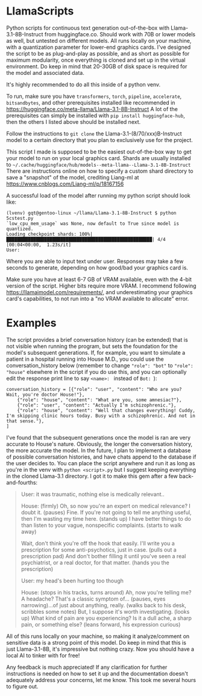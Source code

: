 # LlamaScripts
Python scripts for continuous text generation out-of-the-box with Llama-3.1-8B-Instruct from huggingface.co. Should work with 70B or lower models as well, but untested on different models. All runs locally on your machine, with a quantization parameter for lower-end graphics cards. I've designed the script to be as plug-and-play as possible, and as short as possible for maximum modularity, once everything is cloned and set up in the virtual environment. Do keep in mind that 20-30GB of disk space is required for the model and associated data.

It's highly recommended to do all this inside of a python venv.

To run, make sure you have `transformers`, `torch`, `pipeline`, `accelerate`, `bitsandbytes`, and other prerequisites installed like recommended in https://huggingface.co/meta-llama/Llama-3.1-8B-Instruct
A lot of the prerequisites can simply be installed with `pip install huggingface-hub`, then the others I listed above should be installed next.

Follow the instructions to `git clone` the Llama-3.1-(8/70/xxx)B-Instruct model to a certain directory that you plan to exclusively use for the project.

This script I made is supposed to be the easiest out-of-the-box way to get your model to run on your local graphics card. Shards are usually installed to `~/.cache/huggingface/hub/models--meta-llama--Llama-3.1-8B-Instruct`
There are instructions online on how to specify a custom shard directory to save a "snapshot" of the model, crediting Liang-ml at https://www.cnblogs.com/Liang-ml/p/18167156

A successful load of the model after running my python script should look like:

```
(lvenv) gqt@gentoo-linux ~/llama/Llama-3.1-8B-Instruct $ python 5cstest.py 
`low_cpu_mem_usage` was None, now default to True since model is quantized.
Loading checkpoint shards: 100%|██████████████████████████████████████████████████████| 4/4 [00:04<00:00,  1.23s/it]
User: 
```

Where you are able to input text under user. Responses may take a few seconds to generate, depending on how good/bad your graphics card is.

Make sure you have at least 6-7 GB of VRAM available, even with the 4-bit version of the script. Higher bits require more VRAM. I recommend following https://llamaimodel.com/requirements/, and underestimating your graphics card's capabilities, to not run into a "no VRAM available to allocate" error.

# Examples

The script provides a brief conversation history (can be extended) that is not visible when running the program, but sets the foundation for the model's subsequent generations. If, for example, you want to simulate a patient in a hospital running into House M.D., you could use the conversation_history below (remember to change `"role": "bot"` to `"role": "house"` elsewhere in the script if you do use this, and you can optionally edit the response print line to say `<name>: ` instead of `Bot: `):

```
conversation_history = [{"role": "user", "content": "Who are you? Wait, you're doctor House!"},
    {"role": "house", "content": "What are you, some amnesiac?"},
    {"role": "user", "content": "Actually I'm schizophrenic."},
    {"role": "house", "content": "Well that changes everything! Cuddy, I'm skipping clinic hours today. Busy with a schizophrenic. And not in that sense."},
]
```

I've found that the subsequent generations once the model is ran are very accurate to House's nature. Obviously, the longer the conversation history, the more accurate the model. In the future, I plan to implement a database of possible conversation histories, and have chats append to the database if the user decides to. You can place the script anywhere and run it as long as you're in the venv with `python <script>.py` but I suggest keeping everything in the cloned Llama-3.1 directory. I got it to make this gem after a few back-and-fourths:

> User: it was traumatic, nothing else is medically relevant..
> 
> House: (firmly) Oh, so now you're an expert on medical relevance? I doubt it. (pauses) Fine. If you're not going to tell me anything useful, then I'm wasting my time here. (stands up) I have better things to do than listen to your vague, nonspecific complaints. (starts to walk away)
> 
> Wait, don't think you're off the hook that easily. I'll write you a prescription for some anti-psychotics, just in case. (pulls out a prescription pad) And don't bother filling it until you've seen a real psychiatrist, or a real doctor, for that matter. (hands you the prescription)
> 
> User: my head's been hurting too though
> 
> House: (stops in his tracks, turns around) Ah, now you're telling me? A headache? That's a classic symptom of... (pauses, eyes narrowing)...of just about anything, really. (walks back to his desk, scribbles some notes) But, I suppose it's worth investigating. (looks up) What kind of pain are you experiencing? Is it a dull ache, a sharp pain, or something else? (leans forward, his expression curious)

All of this runs locally on your machine, so making it analyze/comment on sensitive data is a strong point of this model. Do keep in mind that this is just Llama-3.1-8B, it's impressive but nothing crazy. Now you should have a local AI to tinker with for free!

Any feedback is much appreciated! If any clarification for further instructions is needed on how to set it up and the documentation doesn't adequately address your concerns, let me know. This took me several hours to figure out.

